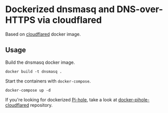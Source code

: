 # Dockerized dnsmasq and DNS-over-HTTPS via cloudflared

Based on [cloudflared](https://hub.docker.com/r/visibilityspots/cloudflared) docker image.

## Usage

Build the dnsmasq docker image.

```shell
docker build -t dnsmasq .
```

Start the containers with `docker-compose`.

```shell
docker-compose up -d
```

If you're looking for dockerized [Pi-hole](https://pi-hole.net/), take a look at [docker-pihole-cloudflared](https://github.com/jiwandono/docker-pihole-cloudflared) repository.
